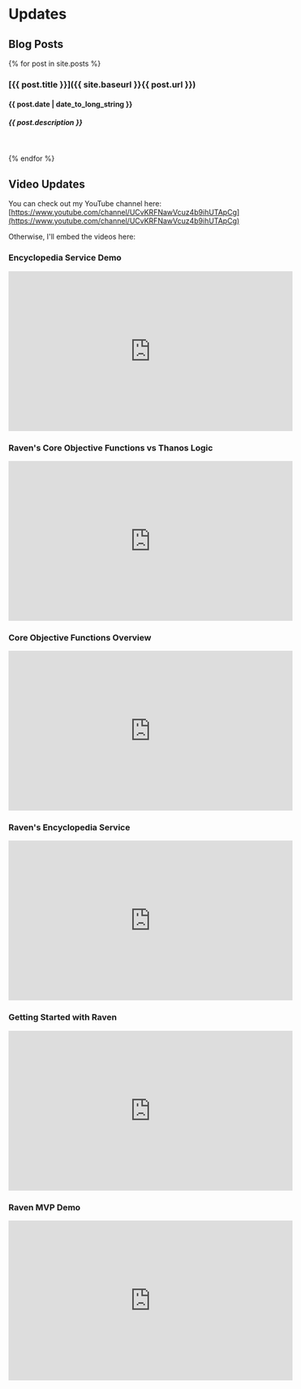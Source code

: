 # Updates

## Blog Posts

{% for post in site.posts %}

### [{{ post.title }}]({{ site.baseurl }}{{ post.url }})
#### {{ post.date | date_to_long_string }}
##### *{{ post.description }}*
<br>

{% endfor %}

## Video Updates

You can check out my YouTube channel here: [https://www.youtube.com/channel/UCvKRFNawVcuz4b9ihUTApCg](https://www.youtube.com/channel/UCvKRFNawVcuz4b9ihUTApCg)

Otherwise, I'll embed the videos here:

### Encyclopedia Service Demo

<iframe width="560" height="315" src="https://www.youtube.com/embed/qz-vh8GmrcY" title="Encyclopedia Service Demo" frameborder="0" allow="accelerometer; autoplay; clipboard-write; encrypted-media; gyroscope; picture-in-picture" allowfullscreen></iframe>

### Raven's Core Objective Functions vs Thanos Logic

<iframe width="560" height="315" src="https://www.youtube.com/embed/v9bbIpSuRQY" title="Raven vs Thanos" frameborder="0" allow="accelerometer; autoplay; clipboard-write; encrypted-media; gyroscope; picture-in-picture" allowfullscreen></iframe>

### Core Objective Functions Overview

<iframe width="560" height="315" src="https://www.youtube.com/embed/ZQOjHzYejws" title="Core Objective Functions Overview" frameborder="0" allow="accelerometer; autoplay; clipboard-write; encrypted-media; gyroscope; picture-in-picture" allowfullscreen></iframe>

### Raven's Encyclopedia Service

<iframe width="560" height="315" src="https://www.youtube.com/embed/bWG6o5ZBi1E" title="Raven's Encyclopedia Service" frameborder="0" allow="accelerometer; autoplay; clipboard-write; encrypted-media; gyroscope; picture-in-picture" allowfullscreen></iframe>

### Getting Started with Raven

<iframe width="560" height="315" src="https://www.youtube.com/embed/0vIwAsRbtDA" title="Getting Started with Raven" frameborder="0" allow="accelerometer; autoplay; clipboard-write; encrypted-media; gyroscope; picture-in-picture" allowfullscreen></iframe>

### Raven MVP Demo

<iframe width="560" height="315" src="https://www.youtube.com/embed/GYkZrJQVOgg" title="Raven MVP Demo" frameborder="0" allow="accelerometer; autoplay; clipboard-write; encrypted-media; gyroscope; picture-in-picture" allowfullscreen></iframe>